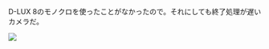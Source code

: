 D-LUX 8のモノクロを使ったことがなかったので。それにしても終了処理が遅いカメラだ。

![](https://photos.apkas.net/medium/202504/20250418-D1000106.webp)
